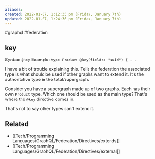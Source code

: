 ```yaml
---
aliases: 
created: 2022-01-07, 1:12:35 pm (Friday, January 7th)
updated: 2022-01-07, 1:24:36 pm (Friday, January 7th)
---
```

#graphql #federation

## key
Syntax: `@key`
Example: `type Product @key(fields: "uuid") { ...`

I have a bit of trouble explaining this.
Tells the federation the associated type is what should be used if other graphs want to extend it.
It's the authoritative type in the total/supergraph.

Consider you have a supergraph made up of two graphs.
Each has their own `Product` type.
Which one should be used as the main type?
That's where the `@key` directive comes in.

That's not to say other types can't extend it.

## Related
- [[Tech/Programming Languages/GraphQL/Federation/Directives/extends]]
- [[Tech/Programming Languages/GraphQL/Federation/Directives/external]]
